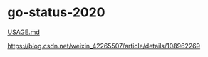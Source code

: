 # go-status-2020
[USAGE.md](./USAGE.md)

https://blog.csdn.net/weixin_42265507/article/details/108962269

